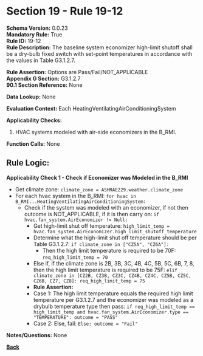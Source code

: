 # Section 19 - Rule 19-12         
**Schema Version:** 0.0.23    
**Mandatory Rule:** True    
**Rule ID:** 19-12         
**Rule Description:** The baseline system economizer high-limit shutoff shall be a dry-bulb fixed switch with set-point temperatures in accordance with the values in Table G3.1.2.7.  

**Rule Assertion:** Options are Pass/Fail/NOT_APPLICABLE   
**Appendix G Section:** G3.1.2.7       
**90.1 Section Reference:** None  

**Data Lookup:** None    

**Evaluation Context:** Each HeatingVentilatingAirConditioningSystem  

**Applicability Checks:**  
1. HVAC systems modeled with air-side economizers in the B_RMI.   
   

**Function Calls:**  None
## Rule Logic:   
**Applicability Check 1 -  Check if Economizer was Modeled in the B_RMI**  
- Get climate zone: `climate_zone = ASHRAE229.weather.climate_zone`  
- For each hvac system in the B_RMI: `for hvac in B_RMI...HeatingVentilatingAirConditioningSystem:` 
    - Check if the system was modeled with an economizer, if not then outcome is NOT_APPLICABLE, if it is then carry on: `if hvac.fan_system.AirEconomizer != Null:`    
        - Get high-limit shut off temperature: `high_limit_temp = hvac.fan_system.AirEconomizer.high_limit_shutoff_temperature`     
        - Determine what the high-limit shut off temperature should be per Table G3.1.2.7: `if climate_zone in ["CZ5A", "CZ6A"]:`  
            - Then the high limit temperature is required to be 70F: `req_high_limit_temp = 70`  
        - Else if, if the climate zone is 2B, 3B, 3C, 4B, 4C, 5B, 5C, 6B, 7, 8, then the high limit temperature is required to be 75F: `elif climate_zone in [CZ2B, CZ3B, CZ3C, CZ4B, CZ4C, CZ5B, CZ5C, CZ6B, CZ7, CZ8]: req_high_limit_temp = 75`  
        - **Rule Assertion:** 
        - Case 1: The high limit temperature equals the required high limit temperature per G3.1.2.7 and the economizer was modeled as a drybulb temperature type then pass: `if req_high_limit_temp == high_limit_temp and hvac.fan_system.AirEconomizer.type == "TEMPERATURE": outcome = "PASS"`  
        - Case 2: Else, fail: `Else: outcome = "Fail"`  

**Notes/Questions:**  None  


**[Back](_toc.md)**